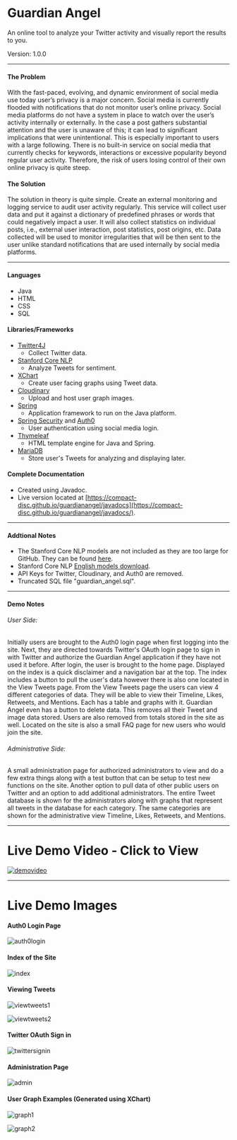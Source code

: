# Guardian Angel
An online tool to analyze your Twitter activity and visually report the results to you.

Version: 1.0.0
___

#### The Problem

With the fast-paced, evolving, and dynamic environment of social media use today user’s privacy is a major concern. Social media is currently flooded with notifications that do not monitor user’s online privacy. Social media platforms do not have a system in place to watch over the user’s activity internally or externally. In the case a post gathers substantial attention and the user is unaware of this; it can lead to significant implications that were unintentional. This is especially important to users with a large following. There is no built-in service on social media that currently checks for keywords, interactions or excessive popularity beyond regular user activity. Therefore, the risk of users losing control of their own online privacy is quite steep.

#### The Solution

The solution in theory is quite simple. Create an external monitoring and logging service to audit user activity regularly. This service will collect user data and put it against a dictionary of predefined phrases or words that could negatively impact a user. It will also collect statistics on individual posts, i.e., external user interaction, post statistics, post origins, etc. Data collected will be used to monitor irregularities that will be then sent to the user unlike standard notifications that are used internally by social media platforms.

___

#### Languages
* Java
* HTML
* CSS
* SQL

#### Libraries/Frameworks
* [Twitter4J](http://twitter4j.org/en/index.html)
  * Collect Twitter data.
* [Stanford Core NLP](https://stanfordnlp.github.io/CoreNLP/)
  * Analyze Tweets for sentiment.
* [XChart](https://knowm.org/open-source/xchart/)
  * Create user facing graphs using Tweet data.
* [Cloudinary](https://cloudinary.com/)
  * Upload and host user graph images.
* [Spring](https://spring.io/)
  * Application framework to run on the Java platform.
* [Spring Security](https://spring.io/projects/spring-security) and [Auth0](https://auth0.com/)
  * User authentication using social media login.
* [Thymeleaf](https://www.thymeleaf.org/)
  * HTML template engine for Java and Spring.
* [MariaDB](https://mariadb.org/)
  * Store user's Tweets for analyzing and displaying later.

#### Complete Documentation
* Created using Javadoc.
* Live version located at [https://compact-disc.github.io/guardianangel/javadocs](https://compact-disc.github.io/guardianangel/javadocs/).
___

#### Addtional Notes
* The Stanford Core NLP models are not included as they are too large for GitHub. They can be found [here](https://stanfordnlp.github.io/CoreNLP/).
* Stanford Core NLP [English models download](http://nlp.stanford.edu/software/stanford-corenlp-4.0.0-models-english.jar).
* API Keys for Twitter, Cloudinary, and Auth0 are removed.
* Truncated SQL file "guardian_angel.sql".

___

#### Demo Notes
###### User Side:

Initially users are brought to the Auth0 login page when first logging into the site. Next, they are directed towards Twitter's OAuth login page to sign in with Twitter and authorize the Guardian Angel application if they have not used it before. After login, the user is brought to the home page. Displayed on the index is a quick disclaimer and a navigation bar at the top. The index includes a button to pull the user's data however there is also one located in the View Tweets page. From the View Tweets page the users can view 4 different categories of data. They will be able to view their Timeline, Likes, Retweets, and Mentions. Each has a table and graphs with it. Guardian Angel even has a button to delete data. This removes all their Tweet and image data stored. Users are also removed from totals stored in the site as well. Located on the site is also a small FAQ page for new users who would join the site.

###### Administrative Side:

A small administration page for authorized administrators to view and do a few extra things along with a test button that can be setup to test new functions on the site. Another option to pull data of other public users on Twitter and an option to add additional administrators. The entire Tweet database is shown for the administrators along with graphs that represent all tweets in the database for each category. The same categories are shown for the administrative view Timeline, Likes, Retweets, and Mentions.

___

# Live Demo Video - Click to View
[![demovideo](readme/demovideo.png)](https://www.youtube.com/watch?v=QY3EocGs8MI)

___

# Live Demo Images
#### Auth0 Login Page
![auth0login](readme/auth0.png)
#### Index of the Site
![index](readme/home.png)
#### Viewing Tweets
![viewtweets1](readme/viewtweets.png)

![viewtweets2](readme/viewtweets2.png)
#### Twitter OAuth Sign in
![twittersignin](readme/twitter-oauth-login.png)
#### Administration Page
![admin](readme/admin.png)
#### User Graph Examples (Generated using XChart)
![graph1](readme/graph1.png)

![graph2](readme/graph2.png)
